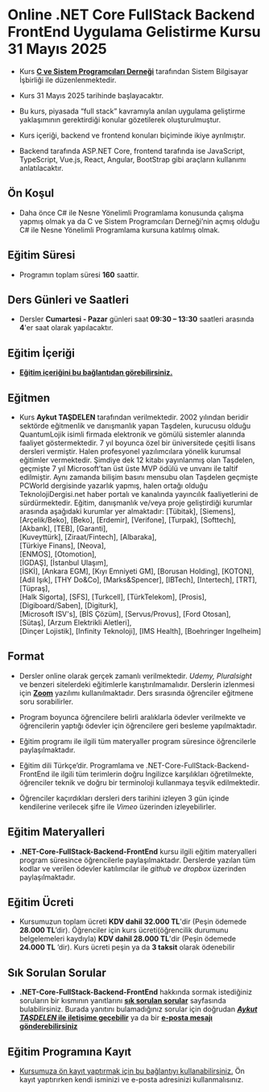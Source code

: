 # Online .NET Core FullStack Backend FrontEnd Uygulama Gelistirme Kursu 31 Mayıs 2025

+ Kurs [__C ve Sistem Programcıları Derneği__](http://www.csystem.org/) tarafından Sistem Bilgisayar İşbirliği ile düzenlenmektedir. 

+ Kurs 31 Mayıs 2025 tarihinde başlayacaktır.

+ Bu kurs, piyasada “full stack” kavramıyla anılan uygulama geliştirme yaklaşımının gerektirdiği konular gözetilerek oluşturulmuştur.

+ Kurs içeriği, backend ve frontend konuları biçiminde ikiye ayrılmıştır.

+ Backend tarafında ASP.NET Core, frontend tarafında ise JavaScript, TypeScript, Vue.js, React, Angular, BootStrap gibi araçların kullanımı anlatılacaktır.

## Ön Koşul
+ Daha önce C# ile Nesne Yönelimli Programlama konusunda çalışma yapmış olmak ya da C ve Sistem Programcıları Derneği’nin açmış olduğu C# ile Nesne Yönelimli Programlama kursuna katılmış olmak.

## Eğitim Süresi
+ Programın toplam süresi __160__ saattir. 

## Ders Günleri ve Saatleri
+ Dersler __Cumartesi - Pazar__ günleri saat __09:30 – 13:30__ saatleri arasında __4__'er saat olarak yapılacaktır.

## Eğitim İçeriği
+ __[Eğitim içeriğini bu bağlantıdan görebilirsiniz.](https://github.com/CSD-1993/Online-.NET-Core-FullStack-Backend-FrontEnd-Uygulama-Gelistirme-Kursu-26-Nisan-2025/blob/main/kurs_icerigi.md)__

## Eğitmen
+ Kurs __Aykut TAŞDELEN__ tarafından verilmektedir. 2002 yılından beridir sektörde eğitmenlik ve danışmanlık yapan Taşdelen, kurucusu olduğu QuantumLojik isimli firmada elektronik ve gömülü sistemler alanında faaliyet göstermektedir. 7 yıl boyunca özel bir üniversitede çeşitli lisans dersleri vermiştir. Halen profesyonel yazılımcılara yönelik kurumsal eğitimler vermektedir. Şimdiye dek 12 kitabı yayınlanmış olan Taşdelen, geçmişte 7 yıl Microsoft’tan üst üste MVP ödülü ve unvanı ile taltif edilmiştir. Aynı zamanda bilişim basını mensubu olan Taşdelen geçmişte PCWorld dergisinde yazarlık yapmış, halen ortağı olduğu TeknolojiDergisi.net haber portalı ve kanalında yayıncılık faaliyetlerini de sürdürmektedir. 
Eğitim, danışmanlık ve/veya proje geliştirdiği kurumlar arasında aşağıdaki kurumlar yer almaktadır:
[Tübitak],
[Siemens],
[Arçelik/Beko],
[Beko],
[Erdemir],
[Verifone], 
[Turpak], 
[Softtech], 
[Akbank],
[TEB], 
[Garanti],  
[Kuveyttürk], 
[Ziraat/Fintech], 
[Albaraka],  
[Türkiye Finans], 
[Neova],  
[ENMOS], 
[Otomotion],  
[İGDAŞ], 
[İstanbul Ulaşım],  
[İSKİ], 
[Ankara EGM],
[Kıyı Emniyeti GM], 
[Borusan Holding],
[KOTON], 
[Adil Işık],
[THY Do&Co], 
[Marks&Spencer],
[IBTech], 
[Intertech],
[TRT], 
[Tüpraş],    
[Halk Sigorta], 
[SFS], 
[Turkcell], 
[TürkTelekom], 
[Prosis],  
[Digiboard/Saben], 
[Digiturk],    
[Microsoft ISV's], 
[BİS Çözüm],
[Servus/Provus], 
[Ford Otosan],  
[Sütaş], 
[Arzum Elektrikli Aletleri],  
[Dinçer Lojistik], 
[Infinity Teknoloji],
[IMS Health], 
[Boehringer Ingelheim]           

## Format
+ Dersler online olarak gerçek zamanlı verilmektedir. _Udemy, Pluralsight_ ve benzeri sitelerdeki eğitimlerle karıştırılmamalıdır. Derslerin izlenmesi için __[Zoom](https://zoom.us/)__ yazılımı kullanılmaktadır. Ders sırasında öğrenciler eğitmene soru sorabilirler.

+ Program boyunca öğrencilere belirli aralıklarla ödevler verilmekte ve öğrencilerin yaptığı ödevler için öğrencilere geri besleme yapılmaktadır.

+ Eğitim programı ile ilgili tüm materyaller program süresince öğrencilerle paylaşılmaktadır.

+ Eğitim dili Türkçe’dir. Programlama ve .NET-Core-FullStack-Backend-FrontEnd ile ilgili tüm terimlerin doğru İngilizce karşılıkları öğretilmekte, öğrenciler teknik ve doğru bir terminoloji kullanmaya teşvik edilmektedir.

+ Öğrenciler kaçırdıkları dersleri ders tarihini izleyen 3 gün içinde kendilerine verilecek şifre ile _Vimeo_ üzerinden izleyebilirler.

## Eğitim Materyalleri
+ __.NET-Core-FullStack-Backend-FrontEnd__ kursu ilgili eğitim materyalleri program süresince öğrencilerle paylaşılmaktadır. Derslerde yazılan tüm kodlar ve verilen ödevler katılımcılar ile _github ve dropbox_ üzerinden paylaşılmaktadır.

## Eğitim Ücreti
+ Kursumuzun toplam ücreti __KDV dahil 32.000 TL__'dir (Peşin ödemede __28.000 TL__’dir). Öğrenciler için kurs ücreti(öğrencilik durumunu belgelemeleri kaydıyla) __KDV dahil 28.000 TL__'dir (Peşin ödemede __24.000 TL__ ’dir). Kurs ücreti peşin ya da __3 taksit__ olarak ödenebilir

## Sık Sorulan Sorular
+ __.NET-Core-FullStack-Backend-FrontEnd__ hakkında sormak istediğiniz soruların bir kısmının yanıtlarını [__sık sorulan sorular__](https://github.com/CSD-1993/Online-.NET-Core-FullStack-Backend-FrontEnd-Uygulama-Gelistirme-Kursu-26-Nisan-2025/blob/main/sss.md) sayfasında bulabilirsiniz. Burada yanıtını bulamadığınız sorular için doğrudan __[_Aykut TAŞDELEN_ ile iletişime geçebilir](https://www.linkedin.com/in/aykuttasdelen/)__ ya da bir __[e-posta mesajı gönderebilirsiniz](mailto:aykuttasdelen@csystem.org)__

## Eğitim Programına Kayıt
+ [Kursumuza ön kayıt yaptırmak için bu bağlantıyı kullanabilirsiniz.](https://us06web.zoom.us/meeting/register/nKMLiPOpQYyam29teFdCWw#/registration)
 Ön kayıt yaptırırken kendi isminizi ve e-posta adresinizi kullanmalısınız.

